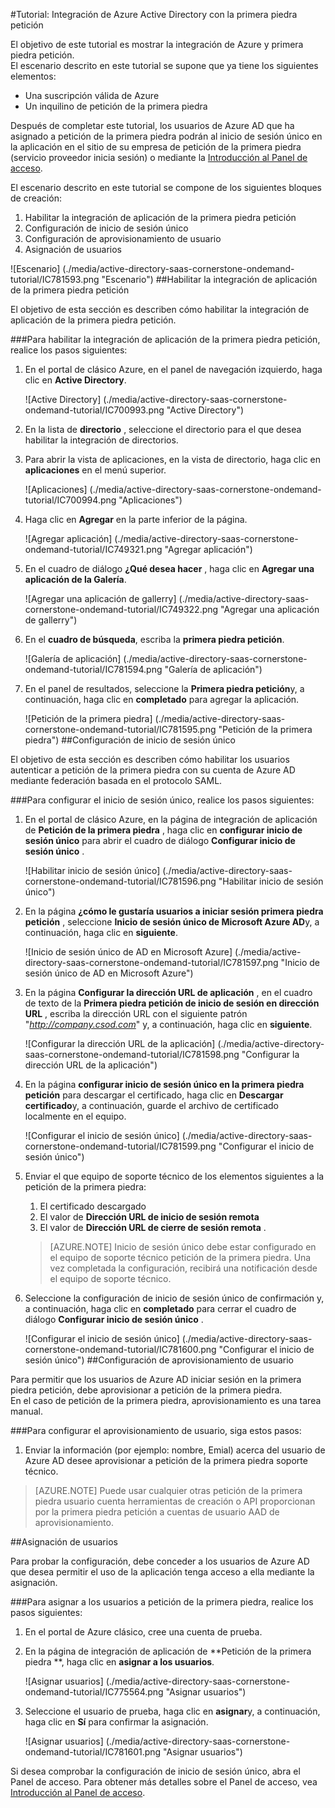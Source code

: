 <properties 
    pageTitle="Tutorial: Integración de Azure Active Directory con la primera piedra petición | Microsoft Azure" 
    description="¡Obtenga información sobre cómo usar primera piedra petición con Azure Active Directory para habilitar el inicio de sesión único, aprovisionamiento automatizado y mucho más!" 
    services="active-directory" 
    authors="jeevansd"  
    documentationCenter="na" 
    manager="femila"/>
<tags 
    ms.service="active-directory" 
    ms.devlang="na" 
    ms.topic="article" 
    ms.tgt_pltfrm="na" 
    ms.workload="identity" 
    ms.date="09/29/2016" 
    ms.author="jeedes" />

#<a name="tutorial-azure-active-directory-integration-with-cornerstone-ondemand"></a>Tutorial: Integración de Azure Active Directory con la primera piedra petición

El objetivo de este tutorial es mostrar la integración de Azure y primera piedra petición.  
El escenario descrito en este tutorial se supone que ya tiene los siguientes elementos:

-   Una suscripción válida de Azure
-   Un inquilino de petición de la primera piedra

Después de completar este tutorial, los usuarios de Azure AD que ha asignado a petición de la primera piedra podrán al inicio de sesión único en la aplicación en el sitio de su empresa de petición de la primera piedra (servicio proveedor inicia sesión) o mediante la [Introducción al Panel de acceso](active-directory-saas-access-panel-introduction.md).

El escenario descrito en este tutorial se compone de los siguientes bloques de creación:

1.  Habilitar la integración de aplicación de la primera piedra petición
2.  Configuración de inicio de sesión único
3.  Configuración de aprovisionamiento de usuario
4.  Asignación de usuarios

![Escenario] (./media/active-directory-saas-cornerstone-ondemand-tutorial/IC781593.png "Escenario")
##<a name="enabling-the-application-integration-for-cornerstone-ondemand"></a>Habilitar la integración de aplicación de la primera piedra petición

El objetivo de esta sección es describen cómo habilitar la integración de aplicación de la primera piedra petición.

###<a name="to-enable-the-application-integration-for-cornerstone-ondemand-perform-the-following-steps"></a>Para habilitar la integración de aplicación de la primera piedra petición, realice los pasos siguientes:

1.  En el portal de clásico Azure, en el panel de navegación izquierdo, haga clic en **Active Directory**.

    ![Active Directory] (./media/active-directory-saas-cornerstone-ondemand-tutorial/IC700993.png "Active Directory")

2.  En la lista de **directorio** , seleccione el directorio para el que desea habilitar la integración de directorios.

3.  Para abrir la vista de aplicaciones, en la vista de directorio, haga clic en **aplicaciones** en el menú superior.

    ![Aplicaciones] (./media/active-directory-saas-cornerstone-ondemand-tutorial/IC700994.png "Aplicaciones")

4.  Haga clic en **Agregar** en la parte inferior de la página.

    ![Agregar aplicación] (./media/active-directory-saas-cornerstone-ondemand-tutorial/IC749321.png "Agregar aplicación")

5.  En el cuadro de diálogo **¿Qué desea hacer** , haga clic en **Agregar una aplicación de la Galería**.

    ![Agregar una aplicación de gallerry] (./media/active-directory-saas-cornerstone-ondemand-tutorial/IC749322.png "Agregar una aplicación de gallerry")

6.  En el **cuadro de búsqueda**, escriba la **primera piedra petición**.

    ![Galería de aplicación] (./media/active-directory-saas-cornerstone-ondemand-tutorial/IC781594.png "Galería de aplicación")

7.  En el panel de resultados, seleccione la **Primera piedra petición**y, a continuación, haga clic en **completado** para agregar la aplicación.

    ![Petición de la primera piedra] (./media/active-directory-saas-cornerstone-ondemand-tutorial/IC781595.png "Petición de la primera piedra")
##<a name="configuring-single-sign-on"></a>Configuración de inicio de sesión único

El objetivo de esta sección es describen cómo habilitar los usuarios autenticar a petición de la primera piedra con su cuenta de Azure AD mediante federación basada en el protocolo SAML.

###<a name="to-configure-single-sign-on-perform-the-following-steps"></a>Para configurar el inicio de sesión único, realice los pasos siguientes:

1.  En el portal de clásico Azure, en la página de integración de aplicación de **Petición de la primera piedra** , haga clic en **configurar inicio de sesión único** para abrir el cuadro de diálogo **Configurar inicio de sesión único** .

    ![Habilitar inicio de sesión único] (./media/active-directory-saas-cornerstone-ondemand-tutorial/IC781596.png "Habilitar inicio de sesión único")

2.  En la página **¿cómo le gustaría usuarios a iniciar sesión primera piedra petición** , seleccione **Inicio de sesión único de Microsoft Azure AD**y, a continuación, haga clic en **siguiente**.

    ![Inicio de sesión único de AD en Microsoft Azure] (./media/active-directory-saas-cornerstone-ondemand-tutorial/IC781597.png "Inicio de sesión único de AD en Microsoft Azure")

3.  En la página **Configurar la dirección URL de aplicación** , en el cuadro de texto de la **Primera piedra petición de inicio de sesión en dirección URL** , escriba la dirección URL con el siguiente patrón "*http://company.csod.com*" y, a continuación, haga clic en **siguiente**.

    ![Configurar la dirección URL de la aplicación] (./media/active-directory-saas-cornerstone-ondemand-tutorial/IC781598.png "Configurar la dirección URL de la aplicación")

4.  En la página **configurar inicio de sesión único en la primera piedra petición** para descargar el certificado, haga clic en **Descargar certificado**y, a continuación, guarde el archivo de certificado localmente en el equipo.

    ![Configurar el inicio de sesión único] (./media/active-directory-saas-cornerstone-ondemand-tutorial/IC781599.png "Configurar el inicio de sesión único")

5.  Enviar el que equipo de soporte técnico de los elementos siguientes a la petición de la primera piedra:

    1.  El certificado descargado
    2.  El valor de **Dirección URL de inicio de sesión remota**
    3.  El valor de **Dirección URL de cierre de sesión remota** .

    >[AZURE.NOTE] Inicio de sesión único debe estar configurado en el equipo de soporte técnico petición de la primera piedra.
Una vez completada la configuración, recibirá una notificación desde el equipo de soporte técnico.

6.  Seleccione la configuración de inicio de sesión único de confirmación y, a continuación, haga clic en **completado** para cerrar el cuadro de diálogo **Configurar inicio de sesión único** .

    ![Configurar el inicio de sesión único] (./media/active-directory-saas-cornerstone-ondemand-tutorial/IC781600.png "Configurar el inicio de sesión único")
##<a name="configuring-user-provisioning"></a>Configuración de aprovisionamiento de usuario

Para permitir que los usuarios de Azure AD iniciar sesión en la primera piedra petición, debe aprovisionar a petición de la primera piedra.  
En el caso de petición de la primera piedra, aprovisionamiento es una tarea manual.

###<a name="to-configure-user-provisioning-perform-the-following-steps"></a>Para configurar el aprovisionamiento de usuario, siga estos pasos:

1.  Enviar la información (por ejemplo: nombre, Emial) acerca del usuario de Azure AD desee aprovisionar a petición de la primera piedra soporte técnico.

>[AZURE.NOTE] Puede usar cualquier otras petición de la primera piedra usuario cuenta herramientas de creación o API proporcionan por la primera piedra petición a cuentas de usuario AAD de aprovisionamiento.

##<a name="assigning-users"></a>Asignación de usuarios

Para probar la configuración, debe conceder a los usuarios de Azure AD que desea permitir el uso de la aplicación tenga acceso a ella mediante la asignación.

###<a name="to-assign-users-to-cornerstone-ondemand-perform-the-following-steps"></a>Para asignar a los usuarios a petición de la primera piedra, realice los pasos siguientes:

1.  En el portal de Azure clásico, cree una cuenta de prueba.

2.  En la página de integración de aplicación de **Petición de la primera piedra **, haga clic en **asignar a los usuarios**.

    ![Asignar usuarios] (./media/active-directory-saas-cornerstone-ondemand-tutorial/IC775564.png "Asignar usuarios")

3.  Seleccione el usuario de prueba, haga clic en **asignar**y, a continuación, haga clic en **Sí** para confirmar la asignación.

    ![Asignar usuarios] (./media/active-directory-saas-cornerstone-ondemand-tutorial/IC781601.png "Asignar usuarios")

Si desea comprobar la configuración de inicio de sesión único, abra el Panel de acceso. Para obtener más detalles sobre el Panel de acceso, vea [Introducción al Panel de acceso](active-directory-saas-access-panel-introduction.md).
